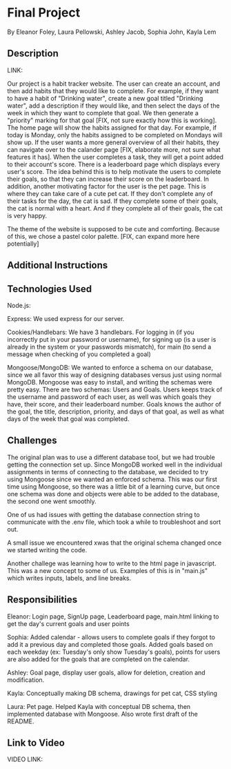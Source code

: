 # Final Project
By Eleanor Foley, Laura Pellowski, Ashley Jacob, Sophia John, Kayla Lem

## Description
LINK: 

Our project is a habit tracker website. The user can create an account, and then add habits that they would like to complete. For example, if they want to have a habit of "Drinking water", create a new goal titled "Drinking water", add a description if they would like, and then select the days of the week in which they want to complete that goal. We then generate a "priority" marking for that goal [FIX, not sure exactly how this is working]. The home page will show the habits assigned for that day. For example, if today is Monday, only the habits assigned to be completed on Mondays will show up. If the user wants a more general overview of all their habits, they can navigate over to the calander page [FIX, elaborate more, not sure what features it has]. When the user completes a task, they will get a point added to their account's score. There is a leaderboard page which displays every user's score. The idea behind this is to help motivate the users to complete their goals, so that they can increase their score on the leaderboard. In addition, another motivating factor for the user is the pet page. This is where they can take care of a cute pet cat. If they don't complete any of their tasks for the day, the cat is sad. If they complete some of their goals, the cat is normal with a heart. And if they complete all of their goals, the cat is very happy.

The theme of the website is supposed to be cute and comforting. Because of this, we chose a pastel color palette. [FIX, can expand more here potentially]


## Additional Instructions

## Technologies Used
Node.js:

Express: We used express for our server.

Cookies/Handlebars: We have 3 handlebars. For logging in (if you incorrectly put in your password or username), for signing up (is a user is already in the system or your passwords mismatch), for main (to send a message when checking of you completed a goal)

Mongoose/MongoDB: We wanted to enforce a schema on our database, since we all favor this way of designing databases versus just using normal MongoDB. Mongoose was easy to install, and writing the schemas were pretty easy. There are two schemas: Users and Goals. Users keeps track of the username and password of each user, as well was which goals they have, their score, and their leaderboard number. Goals knows the author of the goal, the title, description, priority, and days of that goal, as well as what days of the week that goal was completed.

## Challenges
The original plan was to use a different database tool, but we had trouble getting the connection set up. Since MongoDB worked well in the individual assignments in terms of connecting to the database, we decided to try using Mongoose since we wanted an enforced schema. This was our first time using Mongoose, so there was a little bit of a learning curve, but once one schema was done and objects were able to be added to the database, the second one went smoothly.

One of us had issues with getting the database connection string to communicate with the .env file, which took a while to troubleshoot and sort out.

A small issue we encountered xwas that the original schema changed once we started writing the code.

Another challege was learning how to write to the html page in javascript. This was a new concept to some of us. Examples of this is in "main.js" which writes inputs, labels, and line breaks.

## Responsibilities
Eleanor: Login page, SignUp page, Leaderboard page, main.html linking to get the day's current goals and user points

Sophia: Added calendar - allows users to complete goals if they forgot to add it a previous day and completed those goals. Added goals based on each weekday (ex: Tuesday's only show Tuesday's goals), points for users are also added for the goals that are completed on the calendar.

Ashley: Goal page, display user goals, allow for deletion, creation and modification.

Kayla: Conceptually making DB schema, drawings for pet cat, CSS styling

Laura: Pet page. Helped Kayla with conceptual DB schema, then implemented database with Mongoose. Also wrote first draft of the README.

## Link to Video
VIDEO LINK:
